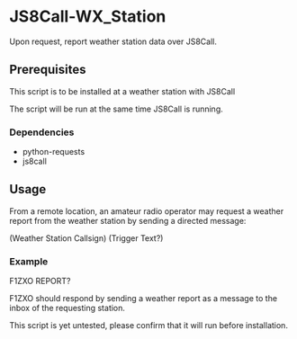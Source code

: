 # JS8Call-WX_Station

Upon request, report weather station data over JS8Call.

## Prerequisites

This script is to be installed at a weather station with JS8Call

The script will be run at the same time JS8Call is running.

### Dependencies
* python-requests
* js8call

## Usage

From a remote location, an amateur radio operator may request a weather report from the weather station by sending a directed message:

(Weather Station Callsign) (Trigger Text?)

### Example

F1ZXO REPORT?

F1ZXO should respond by sending a weather report as a message to the inbox of the requesting station.

This script is yet untested, please confirm that it will run before installation.
